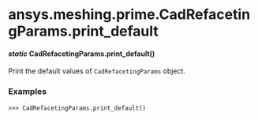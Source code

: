 <a id="ansys-meshing-prime-cadrefacetingparams-print-default"></a>

# ansys.meshing.prime.CadRefacetingParams.print_default

<a id="ansys.meshing.prime.CadRefacetingParams.print_default"></a>

#### *static* CadRefacetingParams.print_default()

Print the default values of `CadRefacetingParams` object.

### Examples

```pycon
>>> CadRefacetingParams.print_default()
```

<!-- !! processed by numpydoc !! -->
